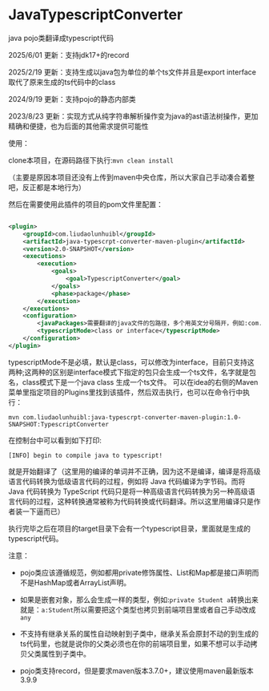 # JavaTypescriptConverter

java pojo类翻译成typescript代码

2025/6/01 更新：支持jdk17+的record

2025/2/19 更新：支持生成以java包为单位的单个ts文件并且是export interface取代了原来生成的ts代码中的class

2024/9/19 更新：支持pojo的静态内部类

2023/8/23 更新：实现方式从纯字符串解析操作变为java的ast语法树操作，更加精确和便捷，也为后面的其他需求提供可能性

使用：

clone本项目，在源码路径下执行:`mvn clean install`

（主要是原因本项目还没有上传到maven中央仓库，所以大家自己手动凑合着整吧，反正都是本地行为）

然后在需要使用此插件的项目的pom文件里配置：

```xml

<plugin>
    <groupId>com.liudaolunhuibl</groupId>
    <artifactId>java-typescrpt-converter-maven-plugin</artifactId>
    <version>2.0-SNAPSHOT</version>
    <executions>
        <execution>
            <goals>
                <goal>TypescriptConverter</goal>
            </goals>
            <phase>package</phase>
        </execution>
    </executions>
    <configuration>
        <javaPackages>需要翻译的java文件的包路径，多个用英文分号隔开，例如:com.a.b.dto;com.d.r.bo</javaPackages>
        <typescriptMode>class or interface</typescriptMode>
    </configuration>
</plugin>
```
typescriptMode不是必填，默认是class，可以修改为interface，目前只支持这两种;这两种的区别是interface模式下指定的包只会生成一个ts文件，名字就是包名，class模式下是一个java class
生成一个ts文件。
可以在idea的右侧的Maven菜单里指定项目的Plugins里找到该插件，然后双击执行，也可以在命令行中执行：

````shell
mvn com.liudaolunhuibl:java-typescrpt-converter-maven-plugin:1.0-SNAPSHOT:TypescriptConverter
````

在控制台中可以看到如下打印:

```shell
[INFO] begin to compile java to typescript!
```

就是开始翻译了（这里用的编译的单词并不正确，因为这不是编译，编译是将高级语言代码转换为低级语言代码的过程，例如将 Java 代码编译为字节码。而将 Java 代码转换为
TypeScript
代码只是将一种高级语言代码转换为另一种高级语言代码的过程，这种转换通常被称为代码转换或代码翻译。所以这里用编译只是作者装一下逼而已）

执行完毕之后在项目的target目录下会有一个typescript目录，里面就是生成的typescript代码。

注意：

- pojo类应该遵循规范，例如都用private修饰属性、List和Map都是接口声明而不是HashMap或者ArrayList声明。

- 如果是嵌套对象，那么会生成一样的类型，例如:`private Student a`转换出来就是：`a:Student`所以需要把这个类型也拷贝到前端项目里或者自己手动改成`any`

- 不支持有继承关系的属性自动映射到子类中，继承关系会原封不动的到生成的ts代码里，也就是说你的父类必须也在你的前端项目里，如果不想可以手动拷贝父类属性到子类中。

- pojo类支持record，但是要求maven版本3.7.0+，建议使用maven最新版本3.9.9
